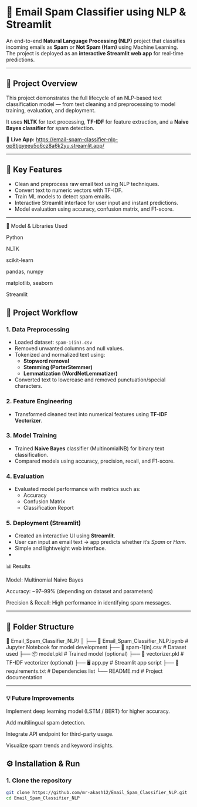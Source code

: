 # 📧 Email Spam Classifier using NLP & Streamlit

An end-to-end **Natural Language Processing (NLP)** project that classifies incoming emails as **Spam** or **Not Spam (Ham)** using Machine Learning.  
The project is deployed as an **interactive Streamlit web app** for real-time predictions.

---

## 🚀 Project Overview
This project demonstrates the full lifecycle of an NLP-based text classification model — from text cleaning and preprocessing to model training, evaluation, and deployment.

It uses **NLTK** for text processing, **TF-IDF** for feature extraction, and a **Naive Bayes classifier** for spam detection.

🔗 **Live App:** https://email-spam-classifier-nlp-op8tjqyeeu5o6cz8a6k2yu.streamlit.app/

---

## 🧠 Key Features
- Clean and preprocess raw email text using NLP techniques.
- Convert text to numeric vectors with TF-IDF.
- Train ML models to detect spam emails.
- Interactive Streamlit interface for user input and instant predictions.
- Model evaluation using accuracy, confusion matrix, and F1-score.

---
🧾 Model & Libraries Used

Python

NLTK

scikit-learn

pandas, numpy

matplotlib, seaborn

Streamlit

## 🧩 Project Workflow

### 1. Data Preprocessing
- Loaded dataset: `spam-1(in).csv`
- Removed unwanted columns and null values.
- Tokenized and normalized text using:
  - **Stopword removal**
  - **Stemming (PorterStemmer)**
  - **Lemmatization (WordNetLemmatizer)**
- Converted text to lowercase and removed punctuation/special characters.

### 2. Feature Engineering
- Transformed cleaned text into numerical features using **TF-IDF Vectorizer**.

### 3. Model Training
- Trained **Naive Bayes** classifier (MultinomialNB) for binary text classification.
- Compared models using accuracy, precision, recall, and F1-score.

### 4. Evaluation
- Evaluated model performance with metrics such as:
  - Accuracy
  - Confusion Matrix
  - Classification Report

### 5. Deployment (Streamlit)
- Created an interactive UI using **Streamlit**.
- User can input an email text → app predicts whether it’s *Spam* or *Ham*.
- Simple and lightweight web interface.
- 
📊 Results

Model: Multinomial Naive Bayes

Accuracy: ~97–99% (depending on dataset and parameters)

Precision & Recall: High performance in identifying spam messages.


---

## 🧱 Folder Structure
📁 Email_Spam_Classifier_NLP/
│
├── 📘 Email_Spam_Classifier_NLP.ipynb # Jupyter Notebook for model development
├── 📄 spam-1(in).csv # Dataset used
├── 📦 model.pkl # Trained model (optional)
├── 🧠 vectorizer.pkl # TF-IDF vectorizer (optional)
├── 🖥️ app.py # Streamlit app script
├── 📜 requirements.txt # Dependencies list
└── README.md # Project documentation


---

### 💡 Future Improvements

Implement deep learning model (LSTM / BERT) for higher accuracy.

Add multilingual spam detection.

Integrate API endpoint for third-party usage.

Visualize spam trends and keyword insights.

## ⚙️ Installation & Run

### 1. Clone the repository
```bash
git clone https://github.com/mr-akash12/Email_Spam_Classifier_NLP.git
cd Email_Spam_Classifier_NLP


